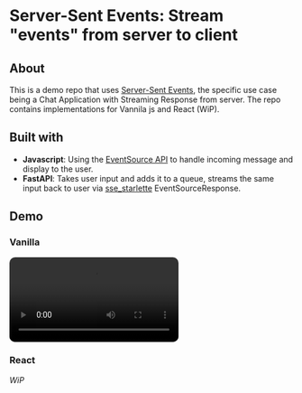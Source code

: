 # Server-Sent Events: Stream "events" from server to client

## About

This is a demo repo that uses [Server-Sent Events](https://developer.mozilla.org/en-US/docs/Web/API/Server-sent_events), the specific use case being a Chat Application with Streaming Response from server. The repo contains implementations for Vannila js and React (WiP).

## Built with    

- **Javascript**: Using the [EventSource API](https://developer.mozilla.org/en-US/docs/Web/API/EventSource) to handle incoming message and display to the user.
- **FastAPI**: Takes user input and adds it to a queue, streams the same input back to user via [sse_starlette](https://github.com/sysid/sse-starlette) EventSourceResponse.


## Demo


### Vanilla
<video style="border-radius: 10px" src="docs/vanilla-js-demo.mp4" controls title="SSE Chat App Vanilla Js Demo"></video>


### React
*WiP*